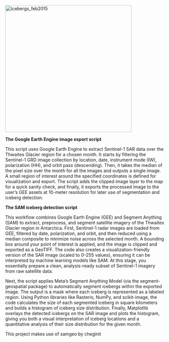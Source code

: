 
<img width="400" height="400" alt="icebergs_feb2015" src="https://github.com/user-attachments/assets/ef86964d-7980-4d79-a7b4-06b5c0c78f6e" />


**The Google Earth Engine image export script**

This script uses Google Earth Engine to extract Sentinel-1 SAR data over the Thwaites Glacier region for a chosen month. It starts by filtering the Sentinel-1 GRD image collection by location, date, instrument mode (IW), polarization (HH), and orbit pass (descending). Then, it takes the median of the pixel size over the month for all the images and outputs a single image. A small region of interest around the specified coordinates is defined for visualization and export. The script adds the clipped image layer to the map for a quick sanity check, and finally, it exports the processed image to the user’s GEE assets at 10-meter resolution for later use of segmentation and iceberg detection. 

**The SAM iceberg detection script**

This workflow combines Google Earth Engine (GEE) and Segment Anything (SAM) to extract, preprocess, and segment satellite imagery of the Thwaites Glacier region in Antarctica. First, Sentinel-1 radar images are loaded from GEE, filtered by date, polarization, and orbit, and then reduced using a median composite to minimize noise across the selected month. A bounding box around your point of interest is applied, and the image is clipped and exported as a GeoTIFF. The code also creates a visualization-friendly version of the SAR image (scaled to 0–255 values), ensuring it can be interpreted by machine learning models like SAM. At this stage, you essentially prepare a clean, analysis-ready subset of Sentinel-1 imagery from raw satellite data.

Next, the script applies Meta’s Segment Anything Model (via the segment-geospatial package) to automatically segment icebergs within the exported image. The output is a mask where each iceberg is represented as a labeled region. Using Python libraries like Rasterio, NumPy, and scikit-image, the code calculates the size of each segmented iceberg in square kilometers and builds a histogram of iceberg size distribution. Finally, Matplotlib overlays the detected icebergs on the SAR image and plots the histogram, giving you both a visual interpretation of iceberg locations and a quantitative analysis of their size distribution for the given month.

This project makes use of samgeo by cheginit
